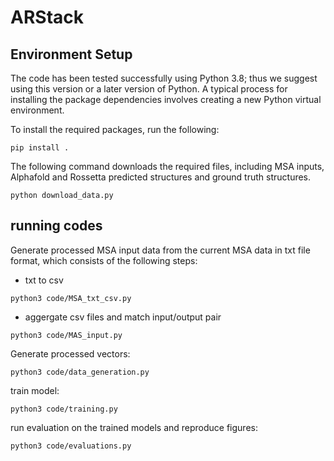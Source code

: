 ARStack
========================================

## Environment Setup
The code has been tested successfully using Python 3.8; thus we suggest using this version or a later version of Python. A typical process for installing the package dependencies involves creating a new Python virtual environment.

To install the required packages, run the following:
```console
pip install .
```
The following command downloads the required files, including MSA inputs, Alphafold and Rossetta predicted structures and ground truth structures. 
```console
python download_data.py
```
## running codes
Generate processed MSA input data from the current MSA data in txt file format, which consists of the following steps:
- txt to csv 
```console
python3 code/MSA_txt_csv.py
```
- aggergate csv files and match input/output pair
```console
python3 code/MAS_input.py
```
Generate processed vectors:
```console
python3 code/data_generation.py
```

train model:

```console
python3 code/training.py
```

run evaluation on the trained models and reproduce figures:

```console
python3 code/evaluations.py
```

